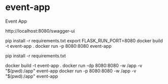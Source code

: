 # event-app
Event App

http://localhost:8080/swagger-ui

pip install -r requirements.txt
export FLASK_RUN_PORT=8080
docker build -t event-app .
docker run -p 8080:8080 event-app

pip install -r requirements.txt


docker build -t event-app .
docker run -dp 8080:8080 -w /app -v "$(pwd):/app" event-app
docker run -p 8080:8080 -w /app -v "$(pwd):/app" event-app